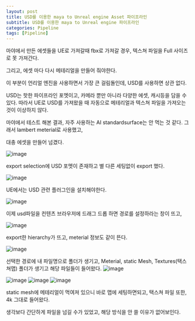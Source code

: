 ```yaml
---
layout: post
title: USD를 이용한 maya to Unreal engine Asset 파이프라인
subtitle: USD를 이용한 maya to Unreal engine 파이프라인
categories: Pipeline
tags: [Pipeline]
---
```


마야에서 만든 에셋들을 UE로 가져갈때 fbx로 가져갈 경우,
텍스쳐 파일을 Full 사이즈로 못 가져간다.

그리고, 에셋 마다 다시 메테리얼을 만들어 줘야한다.

이 부분이 언리얼 엔진을 사용하면서 가장 큰 걸림돌인데, USD를 사용하면 상관 없다.

USD는 핫한 파이프라인 포멧이고, 카메라 뿐만 아니라 다양한 에셋, 캐시등을 담을 수 있다.
따라서 UE로 USD를 가져왔을 때 자동으로 메테리얼과 텍스쳐 파일을 가져오는 것이 이상하지 않다.

마야에서 테스트 해본 결과, 자주 사용하는 AI standardsurface는 안 먹는 것 같다.
그래서 lambert meterial로 사용했고,

대충 에셋을 만들어 넘겼다.

![image](https://github.com/user-attachments/assets/003ea9d3-a627-4444-88bf-24fc182e5c31)


export selection에 USD 포멧이 존재하고 별 다른 세팅없이 export 했다.

![image](https://github.com/user-attachments/assets/46a94c40-4ee3-4a8f-8ae1-a26bbd90de57)


UE에서는 USD 관련 플러그인을 설치해야한다.

![image](https://github.com/user-attachments/assets/387abfdf-555f-4d86-bb18-282e5a67ecf2)

이제 usd파일을 컨텐츠 브라우저에 드래그 드롭 하면 
경로를 설정하라는 창이 뜨고,

![image](https://github.com/user-attachments/assets/f8bf53ee-8667-4a0a-a7d1-1f8725170250)

export한 hierarchy가 뜨고, meterial 정보도 같이 뜬다.

![image](https://github.com/user-attachments/assets/e1b69748-071b-42a8-9eb7-fcfb97c485bb)

선택한 경로에 내 파일명으로 폴더가 생기고, Meterial, static Mesh, Textures(택스쳐맵) 폴더가 생기고 해당 파일들이 들어왔다.
![image](https://github.com/user-attachments/assets/c07fbddb-2efc-423d-a6da-7114ef8f5857)

![image](https://github.com/user-attachments/assets/de6b847f-4f96-4200-98ad-f0ef176b566d)
![image](https://github.com/user-attachments/assets/d01f5062-2ff8-4dbd-a01e-4a9bbfba9781)
![image](https://github.com/user-attachments/assets/76d706cf-dc01-4de4-ac02-ad99b65c6720)

static mesh에 메테리얼이 먹여져 있으니 바로 맵에 세팅하면되고,
택스쳐 파일 또한, 4k 그대로 들어왔다.


생각보다 간단하게 파일을 넘길 수가 있었고, 해당 방식을 안 쓸 이유가 없어보인다.
